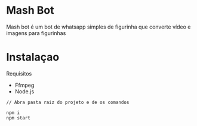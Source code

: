 # Mash Bot
Mash bot é um bot de whatsapp simples de figurinha que converte vídeo e imagens para figurinhas

# Instalaçao

Requisitos
- Ffmpeg
- Node.js

```
// Abra pasta raiz do projeto e de os comandos

npm i
npm start
```